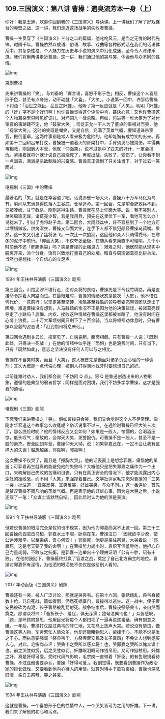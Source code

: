 ## 109.三国演义：第八讲 曹操：遗臭流芳本一身（上）
你好！我是王迪，欢迎你回到我的《三国演义》导读课。上一讲我们了解了好戏连台的赤壁之战，这一讲，我们走近这场战争的失败者曹操。


曹操一生贯穿了《三国演义》三分之二的篇幅，他叱咤风云，是当之无愧的时代先锋。时隔千年，曹操依然以成语、俗语、故事、戏曲等各种形式活在我们的话语体系中，其复杂性格、个人魅力在历史与小说的演义中幻化成迷，至今令人津津乐道。我们将用两讲走近曹操，这一讲，我们通过他的哭与笑，体会他与众不同的性情。


![img](https://pic4.zhimg.com/v2-5431fcd91dc848c19b3992ac3eb3acc5.webp)

京剧曹操


先来讲曹操的「笑」。与刘备的「寡言语，喜怒不形于色」相反，曹操这个人喜怒形于色，甚至有点夸张，动不动就「大喜」、「大笑」。小说第一回中，许邵给曹操下判语：「治世之能臣，乱世之奸雄」，他听了第一反应就是「大笑」，明明「奸雄」的「奸」字不是个好词啊！也许曹操觉得这个评价中肯，甚快心意；又也许曹操这个人物耳朵里只听见好词儿，对坏词儿一律忽略。再如，何进等一堆大臣为了对付宦官的事踌躇不定，他「鼓掌大笑」；司徒王允一干人为了董卓的事相对而哭，他「抚掌大笑」，这时的笑既是嘲笑，又是自信，充满了英雄气概，要知道诛杀宦官，搬倒董卓，这两件事都是常人看来极为危险的，他却能胸有成竹笑的出来。再如第十二回和吕布打仗，曹操被一道着火的房梁打中，手臂须发尽被烧伤，幸得典韦相救，刚回到大本营，他就「仰面笑」，说不过是中了匹夫的奸计，一定会报仇。紧接着就将计就计说自己被烧死了，再度出战。失败了，受伤了，让你看不到一点沮丧，满满是杀敌制胜的兴奋感。曹操真正做到了只关注当下，对于过去一笑而过。


![img](https://pic4.zhimg.com/v2-805ceb7d4f5ed4785fdfdab4a7d2a237.webp)

电视剧《三国》中的曹操


最著名的「笑」就是在华容道了吧。话说赤壁一场大火，曹操八十万军马化为乌有，瞬间从志满意得跌落人生谷底，仓皇逃命。第一回合，先是望合肥救兵不到，又被凌统、甘宁截杀，刚刚逃得生路，曹操就在马上仰面大笑。说：我不笑别人，单笑周瑜无谋，诸葛亮少智。若是我用兵，预先在这里伏下一军，看他可怎么办！说犹未了，引出了虎将赵子龙。第二回合，大雨倾盆中，好不容易到了一个地方可以埋锅做饭，烘烤湿衣，曹操又仰面大笑，连手下人都不惜犯颜怪曹操乌鸦嘴。果然，这一笑又引出了猛将张飞。一次比一次狼狈，这回他和众人只骑得秃马，在寒冬的泥泞中前行。「仰面大笑」，不仅夸张至极，在随从看来简直不可理喻，几个小时前他不还「肝胆俱裂」吗？笑是曹操的止痛良方；艰难之时，他居然能从现实中脱离开来，派个分身，饶有兴致地打量自己的处境。暗自与周瑜诸葛亮比拼兵法，当然也是想找一个自信心的立足点。


![img](https://pic4.zhimg.com/v2-63f3eda5f96c7a41a35bcb55e082fab4.webp)

1994 年王扶林导演版《三国演义》剧照


第三回合，山路泥泞不堪行走，面对众将的畏缩，曹操先是下令伐竹填路，再是直接命令踩着人肉路而过。在最艰难时，曹操的情绪状态是数次「大怒」，他不惜任何代价，一意前行；以坚定甚至坚硬，冷酷甚至残酷的领导者姿态带领团队走出了困境。难道曹操没有想到，人马践踏的惨况不正是因为他的决策错误，被诸葛亮误导走了小路吗？后悔、内疚、挫败这种情绪在曹操这里都被省略了，他没有时间在心情上浪费。二十万大军顷刻间只剩下了三百余骑，当众将领都劝休息时，只有曹操以坚毅的姿态说：「赶到荆州将息未迟。」


第四回合遇到关云长，操军见了，亡魂丧胆，面面相觑。只有曹操一人说：「既到此处，只得决一死战！」在他的情绪中似乎连「恐惧」也是浪费时间，只有当下，只有「既然如此」，意志之坚决没有任何人可以与之相比。


曹操在不当笑时笑，而且「大笑」，这大概首先是他面对诸多负面心理的一种调剂；其次大概是一点代偿心理，被别人打得满地找牙时要想想自己的好。


以前逢难时劝人，我们都会说「不妨阿 Q 点」。阿 Q 是鲁迅创造出来的人物形象，遵循的是典型的弱者哲学；同样是面对困境，我们不妨多学学曹操，这才是强者的道理。


![img](https://pic3.zhimg.com/v2-e3796c57dbb28a3607f850ae08446539.webp)

电视剧《三国》剧照


下面我们来讲曹操之「哭」。假如曹操只会笑，我们又会觉得这个人不尽常理。像刚才华容道这个故事怎么收尾呢？俗话说事不过三，在遇险时曹操已经大笑三次了，那么脱险时呢？他的情绪反应又会如何？如果是一般人，怯懦的，会喝酒压惊，低头叹气；豪放的，会仰天大笑，发誓报仇。可曹操不是一般人，甚至不是一般的豪杰。安全回到军营，曹操仰天大恸，说：如果郭嘉还在，一定不会让我有这样大的失误！越想越痛，郭嘉啊，郭嘉啊！


这次曹操不仅哭了，而且是「捶胸大哭」。他的话表面上是想念郭嘉，痛惜他的早逝；可郭嘉再生就真的能避免他的失败吗？大概他只是把失郭嘉之痛作为一个出口，来疏解自己失败的苦痛和沮丧。只有在真正安全的情况下，他才能流露出内心深处的挫败感，而不用「大笑」来强撑着自己。文学批评家毛宗岗对曹操的「三笑一哭」批注道：「宜哭反笑，宜笑反哭，奸雄哭笑，与众不同。」这一番评价，首先是赞叹曹操不同凡响的英雄气概。再是表示他的奸雄心事。因为在大哭之后，小说还写了一笔：「众谋士皆默然自惭。」因此后时认为他的哭是表演。


![img](https://pic3.zhimg.com/v2-2213ffd36de5cd8498d5dbccd89f85d0.webp)

1994 年王扶林导演版《三国演义》剧照


但若说曹操的眼泪完全是假的也不现实，因为他为郭嘉而哭不止这一回。第三十三回曹操向西进击乌桓，郭嘉水土不服，卧病在车。曹操泣曰：「因我欲平沙漠，使公远涉艰辛，以至染病，吾心何安！」郭嘉死，他更是亲往祭奠，大哭着说：「郭嘉死，这是老天要了我的命啊！」在曹操势力尚小时，袁绍写信羞辱他，他担心自己力量尚弱，不敢与之抗衡，是郭嘉一连举出十个理由证明「公有十胜，绍有十败」。在他的鼓励下，曹操最终打赢了官渡之战，奠定了自己北方霸主的地位。曹操对郭嘉怀有深情，为他洒的眼泪绝不仅仅是做给别人看的。


![img](https://pic3.zhimg.com/v2-04a5b8bf8daa614f7cc71476e918080c.webp)

2017 年动画版《三国演义》剧照


曹操还有一哭，被人广泛讨论，那就是哭典韦。在第十六回，张绣叛乱，典韦身披数十枪，兀自死战，箭如骤雨，仍然死据寨门，曹操得以逃生。这一战中，侄子曹安民被砍为肉泥，长子曹昂被乱箭射死。战争结束后，曹操设祭祭典韦，亲自哭而奠之，顾谓众将曰：「吾折长子、爱侄，俱无深痛；独号泣典韦也！」众皆感叹。「顾」是环顾的意思，他用目光将每个人都扫视了一遍再说这番话，确有刻意之嫌。一年后，曹操打仗路过典韦的阵亡地，又在马上放声大哭。若说没有情谊，像曹操这等人物，军务繁忙人情众多，他却还能睹物思人，萦挂于心，不能不说是发之于心。而执意要强调「祭典韦毕，方祭侄曹安民及长子曹昂」不免让人想到邀买人心。对此，毛宗岗点评：哭典韦之哭所以感众将土也，哭郭嘉之哭所以愧众谋士也。前之哭胜似赏，后之哭胜似罚。奸雄眼泪既可作钱帛用，又可作挺杖用。奸雄之奸，真是奸得可爱。受时代风气影响，毛宗岗一直带着「奸臣」的有色眼镜看待曹操，不过连他也要承认，曹操「奸得可爱」。我倒觉得，既要看到曹操作为政治家的擅长做戏，又要看到他内心待人的用情。就算对待手下败将袁绍，曹操也深念旧情，亲自去祭拜，哭之甚哀。


![img](https://pic2.zhimg.com/v2-087efe99ff7caa209fa14cffed62d5f5.webp)

1994 年王扶林导演版《三国演义》剧照


这就是曹操，一个喜怒形于色的性情中人，一个哭笑皆可为之用的奸雄。下一讲，我们来了解他的初心和污点。

